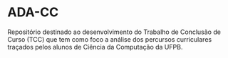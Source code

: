 # ADA-CC
Repositório destinado ao desenvolvimento do Trabalho de Conclusão de Curso (TCC) que tem como foco a análise dos percursos curriculares traçados pelos alunos de Ciência da Computação da UFPB.
